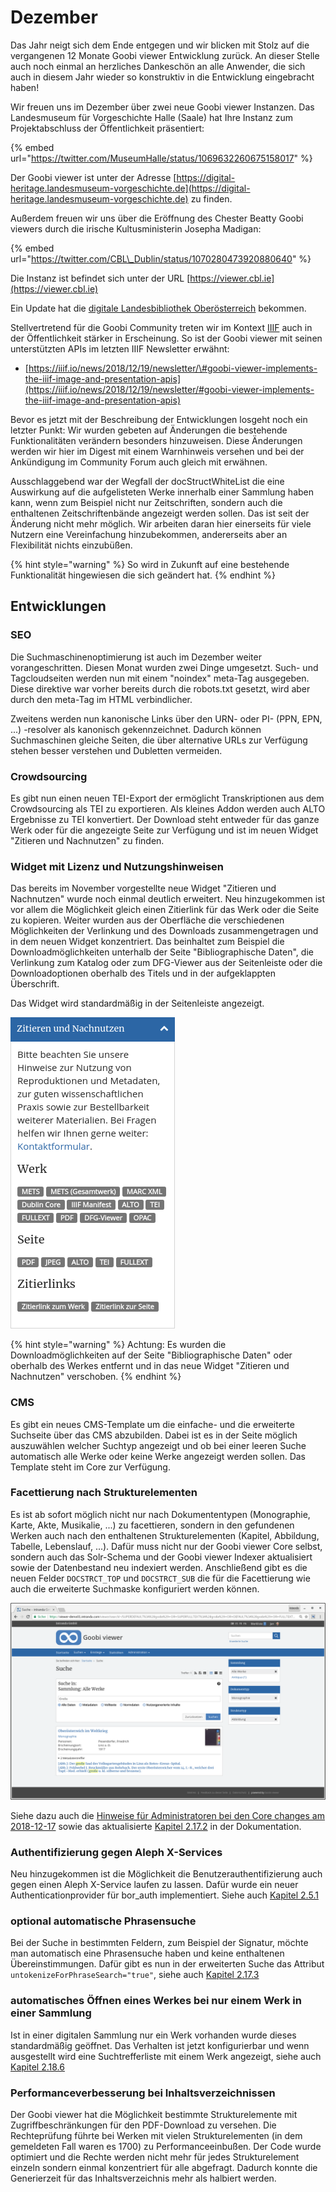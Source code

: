 # Dezember

Das Jahr neigt sich dem Ende entgegen und wir blicken mit Stolz auf die vergangenen 12 Monate Goobi viewer Entwicklung zurück. An dieser Stelle auch noch einmal an herzliches Dankeschön an alle Anwender, die sich auch in diesem Jahr wieder so konstruktiv in die Entwicklung eingebracht haben!

Wir freuen uns im Dezember über zwei neue Goobi viewer Instanzen. Das Landesmuseum für Vorgeschichte Halle \(Saale\) hat Ihre Instanz zum Projektabschluss der Öffentlichkeit präsentiert:

{% embed url="https://twitter.com/MuseumHalle/status/1069632260675158017" %}

Der Goobi viewer ist unter der Adresse [https://digital-heritage.landesmuseum-vorgeschichte.de](https://digital-heritage.landesmuseum-vorgeschichte.de) zu finden.

Außerdem freuen wir uns über die Eröffnung des Chester Beatty Goobi viewers durch die irische Kultusministerin Josepha Madigan: 

{% embed url="https://twitter.com/CBL\_Dublin/status/1070280473920880640" %}

Die Instanz ist befindet sich unter der URL [https://viewer.cbl.ie](https://viewer.cbl.ie)

Ein Update hat die [digitale Landesbibliothek Oberösterreich](https://digi.landesbibliothek.at) bekommen.

Stellvertretend für die Goobi Community treten wir im Kontext [IIIF](https://iiif.io) auch in der Öffentlichkeit stärker in Erscheinung. So ist der Goobi viewer mit seinen unterstützten APIs im letzten IIIF Newsletter erwähnt: 

* [https://iiif.io/news/2018/12/19/newsletter/\#goobi-viewer-implements-the-iiif-image-and-presentation-apis](https://iiif.io/news/2018/12/19/newsletter/#goobi-viewer-implements-the-iiif-image-and-presentation-apis)

Bevor es jetzt mit der Beschreibung der Entwicklungen losgeht noch ein letzter Punkt: Wir wurden gebeten auf Änderungen die bestehende Funktionalitäten verändern besonders hinzuweisen. Diese Änderungen werden wir hier im Digest mit einem Warnhinweis versehen und bei der Ankündigung im Community Forum auch gleich mit erwähnen.

Ausschlaggebend war der Wegfall der docStructWhiteList die eine Auswirkung auf die aufgelisteten Werke innerhalb einer Sammlung haben kann, wenn zum Beispiel nicht nur Zeitschriften, sondern auch die enthaltenen Zeitschriftenbände angezeigt werden sollen. Das ist seit der Änderung nicht mehr möglich. Wir arbeiten daran hier einerseits für viele Nutzern eine Vereinfachung hinzubekommen, andererseits aber an Flexibilität nichts einzubüßen.

{% hint style="warning" %}
So wird in Zukunft auf eine bestehende Funktionalität hingewiesen die sich geändert hat.
{% endhint %}

## Entwicklungen

### SEO

Die Suchmaschinenoptimierung ist auch im Dezember weiter vorangeschritten. Diesen Monat wurden zwei Dinge umgesetzt. Such- und Tagcloudseiten werden nun mit einem "noindex" meta-Tag ausgegeben. Diese direktive war vorher bereits durch die robots.txt gesetzt, wird aber durch den meta-Tag im HTML verbindlicher.

Zweitens werden nun kanonische Links über den URN- oder PI- \(PPN, EPN, ...\) -resolver als kanonisch gekennzeichnet. Dadurch können Suchmaschinen gleiche Seiten, die über alternative URLs zur Verfügung stehen besser verstehen und Dubletten vermeiden.

### Crowdsourcing

Es gibt nun einen neuen TEI-Export der ermöglicht Transkriptionen aus dem Crowdsourcing als TEI zu exportieren. Als kleines Addon werden auch ALTO Ergebnisse zu TEI konvertiert. Der Download steht entweder für das ganze Werk oder für die angezeigte Seite zur Verfügung und ist im neuen Widget "Zitieren und Nachnutzen" zu finden.

### Widget mit Lizenz und Nutzungshinweisen

Das bereits im November vorgestellte neue Widget "Zitieren und Nachnutzen" wurde noch einmal deutlich erweitert. Neu hinzugekommen ist vor allem die Möglichkeit gleich einen Zitierlink für das Werk oder die Seite zu kopieren. Weiter wurden aus der Oberfläche die verschiedenen Möglichkeiten der Verlinkung und des Downloads zusammengetragen und in dem neuen Widget konzentriert. Das beinhaltet zum Beispiel die Downloadmöglichkeiten unterhalb der Seite "Bibliographische Daten", die Verlinkung zum Katalog oder zum DFG-Viewer aus der Seitenleiste oder die Downloadoptionen oberhalb des Titels und in der aufgeklappten Überschrift.

Das Widget wird standardmäßig in der Seitenleiste angezeigt.

![Erweitertes Widget zum &quot;Zitieren und Nachnutzen&quot;](../../.gitbook/assets/screenshot-viewer-demo01.intranda.com-2018.12.20-16-24-03.png)

{% hint style="warning" %}
Achtung: Es wurden die Downloadmöglichkeiten auf der Seite "Bibliographische Daten" oder oberhalb des Werkes entfernt und in das neue Widget "Zitieren und Nachnutzen" verschoben.
{% endhint %}

### CMS

Es gibt ein neues CMS-Template um die einfache- und die erweiterte Suchseite über das CMS abzubilden. Dabei ist es in der Seite möglich auszuwählen welcher Suchtyp angezeigt und ob bei einer leeren Suche automatisch alle Werke oder keine Werke angezeigt werden sollen. Das Template steht im Core zur Verfügung.

### Facettierung nach Strukturelementen

Es ist ab sofort möglich nicht nur nach Dokumententypen \(Monographie, Karte, Akte, Musikalie, ...\) zu facettieren, sondern in den gefundenen Werken auch nach den enthaltenen Strukturelementen \(Kapitel, Abbildung, Tabelle, Lebenslauf, ...\). Dafür muss nicht nur der Goobi viewer Core selbst, sondern auch das Solr-Schema und der Goobi viewer Indexer aktualisiert sowie der Datenbestand neu indexiert werden. Anschließend gibt es die neuen Felder `DOCSTRCT_TOP` und `DOCSTRCT_SUB` die für die Facettierung wie auch die erweiterte Suchmaske konfiguriert werden können.

![Suchtreffer und Facettierung nach Sammlung, Dokument- und neu: Strukturtyp](../../.gitbook/assets/bildschirmfoto-vom-2018-12-20-16-35-16.png)

Siehe dazu auch die [Hinweise für Administratoren bei den Core changes am 2018-12-17](../../changes/core.md#2018-12-17) sowie das aktualisierte [Kapitel 2.17.2](../../konfiguration-core/suche/facettierung.md) in der Dokumentation.

### Authentifizierung gegen Aleph X-Services

Neu hinzugekommen ist die Möglichkeit die Benutzerauthentifizierung auch gegen einen Aleph X-Service laufen zu lassen. Dafür wurde ein neuer Authenticationprovider für bor\_auth implementiert. Siehe auch [Kapitel 2.5.1](../../konfiguration-core/benutzeraccounts/2.5.1-authentifizierungs-provider.md)

### optional automatische Phrasensuche

Bei der Suche in bestimmten Feldern, zum Beispiel der Signatur, möchte man automatisch eine Phrasensuche haben und keine enthaltenen Übereinstimmungen. Dafür gibt es nun in der erweiterten Suche das Attribut `untokenizeForPhraseSearch="true"`, siehe auch [Kapitel 2.17.3](../../konfiguration-core/suche/erweiterte-suche.md)

### automatisches Öffnen eines Werkes bei nur einem Werk in einer Sammlung

Ist in einer digitalen Sammlung nur ein Werk vorhanden wurde dieses standardmäßig geöffnet. Das Verhalten ist jetzt konfigurierbar und wenn ausgestellt wird eine Suchtrefferliste mit einem Werk angezeigt, siehe auch[ Kapitel 2.18.6](../../konfiguration-core/digitale-kollektionen/weitere-einstellungen.md)

### Performanceverbesserung bei Inhaltsverzeichnissen

Der Goobi viewer hat die Möglichkeit bestimmte Strukturelemente mit Zugriffbeschränkungen für den PDF-Download zu versehen. Die Rechteprüfung führte bei Werken mit vielen Strukturelementen \(in dem gemeldeten Fall waren es 1700\) zu Performanceeinbußen. Der Code wurde optimiert und die Rechte werden nicht mehr für jedes Strukturelement einzeln sondern einmal konzentriert für alle abgefragt. Dadurch konnte die Generierzeit für das Inhaltsverzeichnis mehr als halbiert werden.

